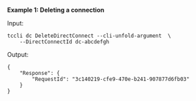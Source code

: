 **Example 1: Deleting a connection**



Input: 

```
tccli dc DeleteDirectConnect --cli-unfold-argument  \
    --DirectConnectId dc-abcdefgh
```

Output: 
```
{
    "Response": {
        "RequestId": "3c140219-cfe9-470e-b241-907877d6fb03"
    }
}
```

